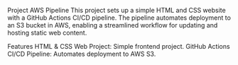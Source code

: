 Project AWS Pipeline
This project sets up a simple HTML and CSS website with a GitHub Actions CI/CD pipeline. The pipeline automates deployment to an S3 bucket in AWS, enabling a streamlined workflow for updating and hosting static web content.

Features
HTML & CSS Web Project: Simple frontend project.
GitHub Actions CI/CD Pipeline: Automates deployment to AWS S3.

